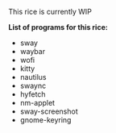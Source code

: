 This rice is currently WIP

**List of programs for this rice:**
- sway
- waybar
- wofi
- kitty
- nautilus
- swaync
- hyfetch
- nm-applet
- sway-screenshot
- gnome-keyring
